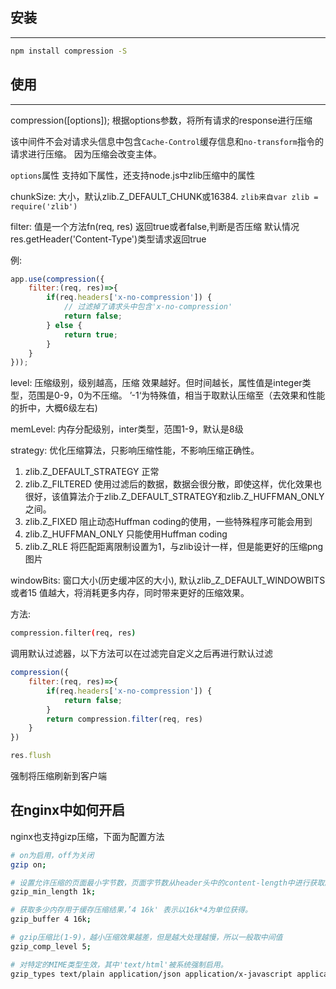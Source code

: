 ## 安装
***

```bash
npm install compression -S
```

## 使用
***
compression([options]);
根据options参数，将所有请求的response进行压缩

该中间件不会对请求头信息中包含`Cache-Control`缓存信息和`no-transform`指令的请求进行压缩。
因为压缩会改变主体。

`options`属性
支持如下属性，还支持node.js中zlib压缩中的属性

chunkSize: 大小，默认zlib.Z_DEFAULT_CHUNK或16384.
`zlib来自var zlib = require('zlib')`

filter: 值是一个方法fn(req, res) 返回true或者false,判断是否压缩
默认情况res.getHeader('Content-Type')类型请求返回true

例:

```javascript
app.use(compression({
	filter:(req, res)=>{
		if(req.headers['x-no-compression']) {
			// 过滤掉了请求头中包含'x-no-compression'
			return false;
		} else {
			return true;
		}
	}
}));
```

level: 压缩级别，级别越高，压缩 效果越好。但时间越长，属性值是integer类型，范围是0-9，0为不压缩。
’-1‘为特殊值，相当于取默认压缩至（去效果和性能的折中，大概6级左右)

memLevel: 内存分配级别，inter类型，范围1-9，默认是8级

strategy: 优化压缩算法，只影响压缩性能，不影响压缩正确性。
1. zlib.Z_DEFAULT_STRATEGY 正常
2. zlib.Z_FILTERED 使用过滤后的数据，数据会很分散，即使这样，优化效果也很好，该值算法介于zlib.Z_DEFAULT_STRATEGY和zlib.Z_HUFFMAN_ONLY之间。
3. zlib.Z_FIXED 阻止动态Huffman coding的使用，一些特殊程序可能会用到
4. zlib.Z_HUFFMAN_ONLY 只能使用Huffman coding
5. zlib.Z_RLE 将匹配距离限制设置为1，与zlib设计一样，但是能更好的压缩png图片

windowBits: 窗口大小(历史缓冲区的大小), 默认zlib_Z_DEFAULT_WINDOWBITS或者15
值越大，将消耗更多内存，同时带来更好的压缩效果。

方法:

```bash
compression.filter(req, res)
```

调用默认过滤器，以下方法可以在过滤完自定义之后再进行默认过滤
```javascript
compression({
	filter:(req, res)=>{
		if(req.headers['x-no-compression']) {
			return false;
		}
		return compression.filter(req, res)
	}
})

res.flush
```
强制将压缩刷新到客户端

## 在nginx中如何开启
nginx也支持gizp压缩，下面为配置方法
```sh
# on为启用，off为关闭
gzip on;

# 设置允许压缩的页面最小字节数，页面字节数从header头中的content-length中进行获取。默认值是0,不管页面多大都压缩。建议设置成大于1K的字节数，小于1K可能越压越大。
gzip_min_length 1k;

# 获取多少内存用于缓存压缩结果，’4 16k' 表示以16k*4为单位获得。
gzip_buffer 4 16k;

# gzip压缩比(1-9)，越小压缩效果越差，但是越大处理越慢，所以一般取中间值
gzip_comp_level 5;

# 对特定的MIME类型生效，其中'text/html'被系统强制启用。
gzip_types text/plain application/json application/x-javascript application/xml text/javascript
```
